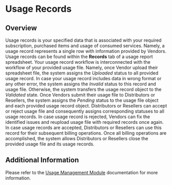 # Usage Records
## Overview
Usage records is your specified data that is associated with your required subscription, purchased items and usage of consumed services. Namely, a usage record represents a single row with information provided by Vendors. Usage records can be found within the **Records** tab of a usage report spreadsheet.
Your usage record workflow is interconnected with the workflow of your provided usage file. Namely, once Vendor upload their spreadsheet file, the system assigns the *Uploaded* status to all provided usage record. In case your usage record includes data in wrong format or any other error, the system assigns the *Invalid* status to this record and usage file. Otherwise, the system transfers the usage record object to the *Validated* state.
Once Vendors submit their usage file to Distributors or Resellers, the system assigns the *Pending* status to the usage file object and each provided usage record object. Distributors or Resellers can accept or reject usage file and consequently assigns corresponding statuses to all usage records. In case usage record is rejected, Vendors can fix the identified issues and reupload usage file with required records once again. In case usage records are accepted, Distributors or Resellers can use this record for their subsequent billing operations. Once all billing operations are accomplished, the system allows Distributors or Resellers close the provided usage file and its usage records. 

## Additional Information
Please refer to the [Usage Management Module](https://connect.cloudblue.com/community/modules/usage/) documentation for more information.
